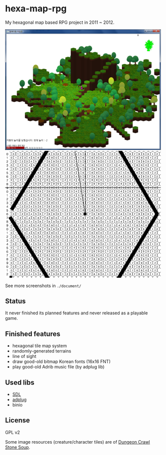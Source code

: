 hexa-map-rpg
============
My hexagonal map based RPG project in 2011 ~ 2012.

![screenshot-height](https://raw.githubusercontent.com/bakyeono/hexa-map-rpg/master/document/screenshot-height.jpg)
![line-of-sight](https://raw.githubusercontent.com/bakyeono/hexa-map-rpg/master/document/lineofsight-calculation1.jpg)

See more screenshots in `./document/`

## Status

It never finished its planned features and never released as a playable game.

## Finished features

- hexagonal tile map system
- randomly-generated terrains
- line of sight
- draw good-old bitmap Korean fonts (16x16 FNT)
- play good-old Adrib music file (by adplug lib)

## Used libs

- [SDL][sdl]
- [adplug][adplug]
- binio

## License

GPL v2

Some image resources (creature/character tiles) are of [Dungeon Crawl Stone Soup][crawl].


[sdl]: https://www.libsdl.org
[adplug]: http://adplug.sourceforge.net
[crawl]: https://crawl.develz.org


